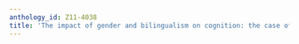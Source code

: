```yaml
---
anthology_id: Z11-4038
title: 'The impact of gender and bilingualism on cognition: the case of spatial perspective-taking'
---
```

